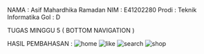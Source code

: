 NAMA : Asif Mahardhika Ramadan
NIM : E41202280
Prodi : Teknik Informatika
Gol : D

TUGAS MINGGU 5 ( BOTTOM NAVIGATION )

HASIL PEMBAHASAN :
![home](https://user-images.githubusercontent.com/80689807/137176498-cd65374b-2d03-46fd-bf8e-41911fa15b0a.jpeg)
![like](https://user-images.githubusercontent.com/80689807/137176496-117d848c-3159-4c6d-86ab-d9b05c20919b.jpeg)
![search](https://user-images.githubusercontent.com/80689807/137176485-30088456-e961-47d7-911c-7b1efe96aa3b.jpeg)
![shop](https://user-images.githubusercontent.com/80689807/137176490-8eebba9f-6a3b-43d7-a948-1dd00d343314.jpeg)

